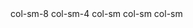 <Container layout="flexbox">
    <Row>
        <Col sm={8}>col-sm-8</Col>
        <Col sm={4}>col-sm-4</Col>
    </Row>
    <Row>
        <Col sm>col-sm</Col>
        <Col sm>col-sm</Col>
        <Col sm>col-sm</Col>
    </Row>
</Container>

